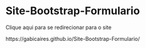 # Site-Bootstrap-Formulario

<p>Clique aqui para se redirecionar para o site</p>
https://gabicaires.github.io/Site-Bootstrap-Formulario/

